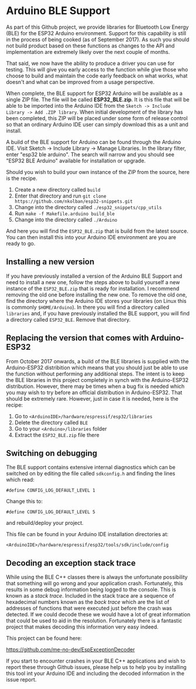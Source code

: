 # Arduino BLE Support
As part of this Github project, we provide libraries for Bluetooth Low Energy (BLE) for the ESP32 Arduino environment.  Support for this capability is still in the process of being cooked (as of September 2017).  As such you should not build product based on these functions as changes to the API and implementation are extremely likely over the next couple of months.

That said, we now have the ability to produce a driver you can use for testing.  This will give you early access to the function while give those who choose to build and maintain the code early feedback on what works, what doesn't and what can be improved from a usage perspective.

When complete, the BLE support for ESP32 Arduino will be available as a single ZIP file.  The file will be called **ESP32_BLE.zip**.  It is this file that will be able to be imported into the Arduino IDE from the `Sketch -> Include Library -> Add .ZIP library`.  When initial development of the library has been completed, this ZIP will be placed under some form of release control so that an ordinary Arduino IDE user can simply download this as a unit and install.

A build of the BLE support for Arduino can be found through the Arduino IDE.  Visit Sketch -> Include Library -> Manage Libraries.  In the library filter, enter "esp32 ble arduino".  The search will narrow and you should see "ESP32 BLE Arduino" available for installation or upgrade.



Should you wish to build your own instance of the ZIP from the source, here is the recipe.

1. Create a new directory called `build`
2. Enter that directory and run `git clone https://github.com/nkolban/esp32-snippets.git`
3. Change into the directory called  `./esp32_snippets/cpp_utils`
4. Run `make -f Makefile.arduino build_ble`
5. Change into the directory called `./Arduino`

And here you will find the `ESP32_BLE.zip` that is build from the latest source.  You can then install this into your Arduino IDE environment are you are ready to go.


## Installing a new version
If you have previously installed a version of the Arduino BLE Support and need to install a new one, follow the steps above to build yourself a new instance of the `ESP32_BLE.zip` that is ready for installation.  I recommend removing the old one before installing the new one.  To remove the old one, find the directory where the Arduino IDE stores your libraries (on Linux this is commonly `$HOME/Arduino`).  In there you will find a directory called `libraries` and, if you have previously installed the BLE support, you will find a directory called `ESP32_BLE`.  Remove that directory.

## Replacing the version that comes with Arduino-ESP32
From October 2017 onwards, a build of the BLE libraries is supplied with the Arduino-ESP32 distribition which means that you should just be able to use the function without performing any additional steps.  The intent is to keep the BLE libraries in this project completely in synch with the Arduino-ESP32 distribution.  However, there may be times when a bug fix is needed which you may wish to try before an official distribution in Arduino-ESP32.  That should be extremely rare.  However, just in case it is needed, here is the recipe:

1. Go to `<ArduinoIDE>/hardware/espressif/esp32/libraries`
2. Delete the directory called `BLE`
3. Go to your `<Arduino>/libraries` folder
4. Extract the `ESP32_BLE.zip` file there

## Switching on debugging
The BLE support contains extensive internal diagnostics which can be switched on by editing the file called `sdkconfig.h` and finding the lines which read:

```
#define CONFIG_LOG_DEFAULT_LEVEL 1
```

Change this to:

```
#define CONFIG_LOG_DEFAULT_LEVEL 5
```

and rebuild/deploy your project.

This file can be found in your Arduino IDE installation directories at:

```
<ArduinoIDE>/hardware/espressif/esp32/tools/sdk/include/config
```

## Decoding an exception stack trace
While using the BLE C++ classes there is always the unfortunate possibility that something will go wrong and your application crash.  Fortunately, this results in some debug information being logged to the console.  This is known as a *stack trace*.   Included in the stack trace are a sequence of hexadecimal numbers known as the *back trace* which are the list of addresses of functions that were executed just before the crash was detected.  If we could decode these we would have a lot of great information that could be used to aid in the resolution.   Fortunately there is a fantastic project that makes decoding this information very easy indeed.

This project can be found here:

https://github.com/me-no-dev/EspExceptionDecoder

If you start to encounter crashes in your BLE C++ applications and wish to report these through Github issues, please help us to help you by installing this tool int your Arduino IDE and including the decoded information in the issue report.
